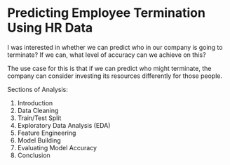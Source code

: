 # Predicting Employee Termination Using HR Data

I was interested in whether we can predict who in our company is going to terminate? If we can, what level of accuracy can we achieve on this?

The use case for this is that if we can predict who might terminate, the company can consider investing its resources differently for those people.

Sections of Analysis:
1) Introduction
2) Data Cleaning
3) Train/Test Split
4) Exploratory Data Analysis (EDA)
5) Feature Engineering
6) Model Building
7) Evaluating Model Accuracy
8) Conclusion
